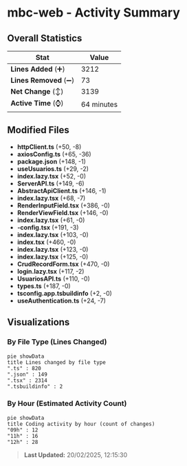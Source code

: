 # mbc-web - Activity Summary 

## Overall Statistics

| Stat                   | Value                                                             |
| ---------------------- | ----------------------------------------------------------------- |
| **Lines Added** (➕)   | 3212                                          |
| **Lines Removed** (➖) | 73                                        |
| **Net Change** (↕)    | 3139                |
| **Active Time** (⌚)   | 64 minutes |


## Modified Files
- **httpClient.ts** (+50, -8)
- **axiosConfig.ts** (+65, -36)
- **package.json** (+148, -1)
- **useUsuarios.ts** (+29, -2)
- **index.lazy.tsx** (+52, -0)
- **ServerAPI.ts** (+149, -6)
- **AbstractApiClient.ts** (+146, -1)
- **index.lazy.tsx** (+68, -7)
- **RenderInputField.tsx** (+386, -0)
- **RenderViewField.tsx** (+146, -0)
- **index.lazy.tsx** (+61, -0)
- **-config.tsx** (+191, -3)
- **index.lazy.tsx** (+103, -0)
- **index.tsx** (+460, -0)
- **index.lazy.tsx** (+123, -0)
- **index.lazy.tsx** (+125, -0)
- **CrudRecordForm.tsx** (+470, -0)
- **login.lazy.tsx** (+117, -2)
- **UsuariosAPI.ts** (+110, -0)
- **types.ts** (+187, -0)
- **tsconfig.app.tsbuildinfo** (+2, -0)
- **useAuthentication.ts** (+24, -7)

## Visualizations

### By File Type (Lines Changed)

```mermaid
pie showData
title Lines changed by file type
".ts" : 820
".json" : 149
".tsx" : 2314
".tsbuildinfo" : 2
```

### By Hour (Estimated Activity Count)

```mermaid
pie showData
title Coding activity by hour (count of changes)
"09h" : 12
"11h" : 16
"12h" : 28
```


> **Last Updated:** 20/02/2025, 12:15:30